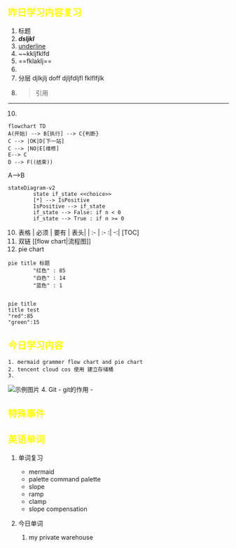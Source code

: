 ## <font color="yellow">昨日学习内容复习</font>
1.  标题
2. ***dsljkl***
3. <u> underline</U>
4. ~~kkljfklfd
5. ==fklaklj==
6. <font color ="white"> 白色字体</font>
7. 分层
	djlkjlj
	doff
		djljfdljfl
		fklflfjlk
8. > 引用
---


10. 
``` mermaid
flowchart TD
A(开始) --> B[执行] --> C{判断}
C --> |OK|D[下一站]
C --> |NO|E[维修]
E--> C
D --> F((结束))
```


A-->B



``` mermaid
stateDiagram-v2
        state if_state <<choice>>
        [*] --> IsPositive
        IsPositive --> if_state
        if_state --> False: if n < 0
        if_state --> True : if n >= 0

```
10. 表格
| 必须 | 要有 | 表头|
| :- | :- :| -:|
 [TOC]
 11. 双链 [[flow chart|流程图]]
 12.  pie chart
``` mermaid
pie title 标题
        "红色" : 85
        "白色" : 14
        "蓝色" : 1


```
 ``` mermaid
 pie title
 title test
 "red":85
 "green":15
```
## <font color="yellow">今日学习内容</font>
	1. mermaid grammer flow chart and pie chart
	2. tencent cloud cos 使用 建立存储桶 
	3. 
![示例图片](https://private-warehouse-1317335037.cos.ap-guangzhou.myqcloud.com/Test/2.png)
	4. Git
		- git的作用
		- 
## <font color="yellow">特殊事件</font>
## <font color="yellow">英语单词</font>
1. 单词复习
	- mermaid
	- palette command palette
	- slope
	- ramp
	- clamp
	- slope compensation
1. 今日单词



	1. my private warehouse